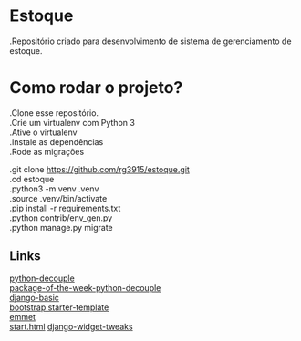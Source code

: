 # Estoque

.Repositório criado para desenvolvimento de sistema de gerenciamento de estoque.<br />

# Como rodar o projeto?

.Clone esse repositório.<br />
.Crie um virtualenv com Python 3<br />
.Ative o virtualenv<br />
.Instale as dependências<br />
.Rode as migrações<br />

.git clone https://github.com/rg3915/estoque.git<br />
.cd estoque<br />
.python3 -m venv .venv<br />
.source .venv/bin/activate<br />
.pip install -r requirements.txt<br />
.python contrib/env_gen.py<br />
.python manage.py migrate<br />

## Links

[python-decouple](https://github.com/henriquebastos/python-decouple)<br />
[package-of-the-week-python-decouple](https://simpleisbetterthancomplex.com/2015/11/26/package-of-the-week-python-decouple.html)<br />
[django-basic](https://github.com/rg3915/tutoriais/tree/master/django-basic)<br />
[bootstrap starter-template](https://getbootstrap.com/docs/4.0/getting-started/introduction/#starter-template)<br />
[emmet](https://emmet.io/)<br />
[start.html](https://github.com/JTruax/bootstrap-starter-template/blob/master/template/start.html)
[django-widget-tweaks](https://github.com/jazzband/django-widget-tweaks)
